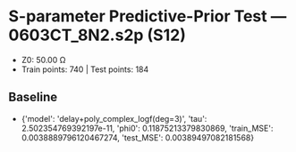 # S-parameter Predictive-Prior Test — 0603CT_8N2.s2p (S12)
- Z0: 50.00 Ω
- Train points: 740  |  Test points: 184

## Baseline
- {'model': 'delay+poly_complex_logf(deg=3)', 'tau': 2.502354769392197e-11, 'phi0': 0.11875213379830869, 'train_MSE': 0.0038889796120467274, 'test_MSE': 0.00389497082181568}